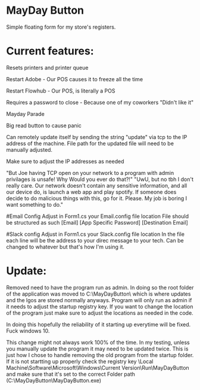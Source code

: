 # MayDay Button
Simple floating form for my store's registers.

# Current features:

Resets printers and printer queue

Restart Adobe - Our POS causes it to freeze all the time

Restart Flowhub - Our POS, is literally a POS

Requires a password to close - Because one of my coworkers "Didn't like it"

Mayday Parade

Big read button to cause panic

Can remotely update itself by sending the string "update" via tcp to the IP address of the machine. 
File path for the updated file will need to be manually adjusted.

Make sure to adjust the IP addresses as needed

"But Joe having TCP open on your network to a program with admin privilages is unsafe! Why Would you ever do that?!"
"UwU, but no tbh I don't really care. Our network doesn't contain any sensitive information, and all our device do, is launch a web app and play spotify. If someone does decide to do malicious things with this, go for it. Please. My job is boring I want something to do."


#Email Config
Adjust in Form1.cs your Email.config file location
File should be structured as such
[Email]
[App Specific Password]
[Destination Email]

#Slack config
Adjust in Form1.cs your Slack.config file location
In the file each line will be the address to your direc message to your tech.
Can be changed to whatever but that's how I'm using it.

# Update:
Removed need to have the program run as admin. In doing so the root folder of the application was moved to C:\MayDayButton\ which is where updates and the lgos are stored normally anyways. Program will only run as admin if it needs to adjust the startup registry key. If you want to change the location of the program just make sure to adjust the locations as needed in the code.

In doing this hopefully the reliability of it starting up everytime will be fixed. Fuck windows 10.

This change might not always work 100% of the time. In my testing, unless you manually update the program it may need to be updated twice. This is just how I chose to handle removing the old program from the startup folder. If it is not startting up properly check the registry key
\\Local Machine\\Software\\Microsoft\\Windows\Current Version\\Run\\MayDayButton and make sure that it's set to the correct Folder path (C:\MayDayButton\MayDayButton.exe)
